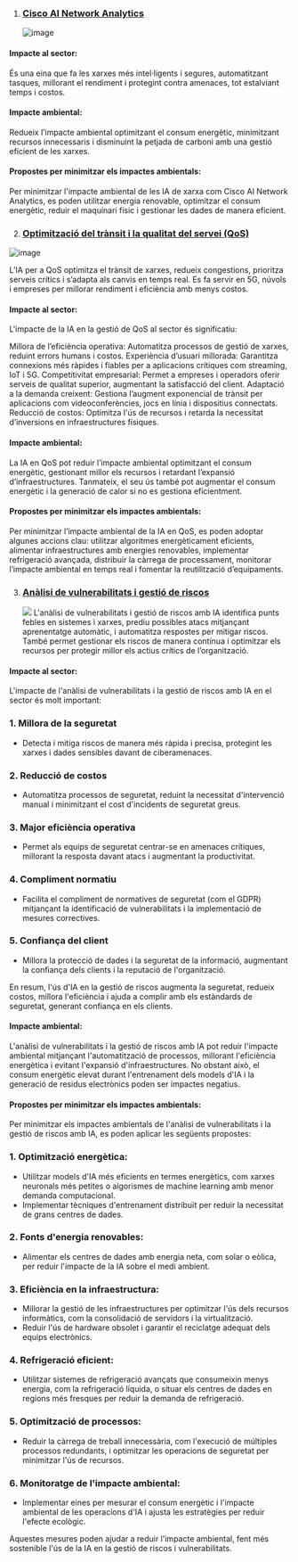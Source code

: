 
1. ### [Cisco AI Network Analytics](https://www.cisco.com/c/en/us/td/docs/cloud-systems-management/network-automation-and-management/dna-center-assurance/2-3-5/b_cisco_dna_assurance_2_3_5_ug/b_cisco_dna_assurance_2_3_3_ug_chapter_010.html)

   ![image](https://github.com/user-attachments/assets/88ab62f5-b786-496a-9ef9-7eeff5411948)

    
#### Impacte al sector:
És una eina que fa les xarxes més intel·ligents i segures, automatitzant tasques, millorant el rendiment i protegint contra amenaces, tot estalviant temps i costos.

#### Impacte ambiental:
Redueix l’impacte ambiental optimitzant el consum energètic, minimitzant recursos innecessaris i disminuint la petjada de carboni amb una gestió eficient de les xarxes.

#### Propostes per minimitzar els impactes ambientals:
Per minimitzar l'impacte ambiental de les IA de xarxa com Cisco AI Network Analytics, es poden utilitzar energia renovable, optimitzar el consum energètic, reduir el maquinari físic i gestionar les dades de manera eficient.

2. ### [Optimització del trànsit i la qualitat del servei (QoS)](https://www.tokioschool.com/noticias/qos/)
  ![image](https://www.abast.es/wp-content/uploads/2019/07/logo_ABAST_q1.png)
   
  L’IA per a QoS optimitza el trànsit de xarxes, redueix congestions, prioritza serveis crítics i s’adapta als canvis en temps real. Es fa servir en 5G, núvols i empreses per millorar rendiment i eficiència amb menys costos.
    
#### Impacte al sector:
L'impacte de la IA en la gestió de QoS al sector és significatiu:

Millora de l’eficiència operativa: Automatitza processos de gestió de xarxes, reduint errors humans i costos.
Experiència d’usuari millorada: Garantitza connexions més ràpides i fiables per a aplicacions crítiques com streaming, IoT i 5G.
Competitivitat empresarial: Permet a empreses i operadors oferir serveis de qualitat superior, augmentant la satisfacció del client.
Adaptació a la demanda creixent: Gestiona l’augment exponencial de trànsit per aplicacions com videoconferències, jocs en línia i dispositius connectats.
Reducció de costos: Optimitza l'ús de recursos i retarda la necessitat d’inversions en infraestructures físiques.

#### Impacte ambiental:

La IA en QoS pot reduir l’impacte ambiental optimitzant el consum energètic, gestionant millor els recursos i retardant l’expansió d’infraestructures. Tanmateix, el seu ús també pot augmentar el consum energètic i la generació de calor si no es gestiona eficientment.

#### Propostes per minimitzar els impactes ambientals:
Per minimitzar l’impacte ambiental de la IA en QoS, es poden adoptar algunes accions clau: utilitzar algoritmes energèticament eficients, alimentar infraestructures amb energies renovables, implementar refrigeració avançada, distribuir la càrrega de processament, monitorar l’impacte ambiental en temps real i fomentar la reutilització d’equipaments.

3. ### [Anàlisi de vulnerabilitats i gestió de riscos](https://www.unite.ai/ca/conducting-vulnerability-assessments-with-ai/)
   ![](https://images.crunchbase.com/image/upload/c_pad,h_256,w_256,f_auto,q_auto:eco,dpr_1/gawtmnewzhktxzghxde9)
   L'anàlisi de vulnerabilitats i gestió de riscos amb IA identifica punts febles en sistemes i xarxes, prediu possibles atacs mitjançant aprenentatge automàtic, i automatitza respostes per mitigar riscos. També permet gestionar els riscos de manera contínua i optimitzar els recursos per protegir millor els actius crítics de l’organització.

#### Impacte al sector:
L'impacte de l'anàlisi de vulnerabilitats i la gestió de riscos amb IA en el sector és molt important:

### **1. Millora de la seguretat**
- Detecta i mitiga riscos de manera més ràpida i precisa, protegint les xarxes i dades sensibles davant de ciberamenaces.
  
### **2. Reducció de costos**
- Automatitza processos de seguretat, reduint la necessitat d'intervenció manual i minimitzant el cost d'incidents de seguretat greus.
  
### **3. Major eficiència operativa**
- Permet als equips de seguretat centrar-se en amenaces crítiques, millorant la resposta davant atacs i augmentant la productivitat.
  
### **4. Compliment normatiu**
- Facilita el compliment de normatives de seguretat (com el GDPR) mitjançant la identificació de vulnerabilitats i la implementació de mesures correctives.
  
### **5. Confiança del client**
- Millora la protecció de dades i la seguretat de la informació, augmentant la confiança dels clients i la reputació de l'organització.

En resum, l'ús d'IA en la gestió de riscos augmenta la seguretat, redueix costos, millora l'eficiència i ajuda a complir amb els estàndards de seguretat, generant confiança en els clients.
#### Impacte ambiental:
L'anàlisi de vulnerabilitats i la gestió de riscos amb IA pot reduir l'impacte ambiental mitjançant l'automatització de processos, millorant l'eficiència energètica i evitant l'expansió d'infraestructures. No obstant això, el consum energètic elevat durant l'entrenament dels models d'IA i la generació de residus electrònics poden ser impactes negatius.

#### Propostes per minimitzar els impactes ambientals:
Per minimitzar els impactes ambientals de l'anàlisi de vulnerabilitats i la gestió de riscos amb IA, es poden aplicar les següents propostes:

### **1. Optimització energètica:**
   - Utilitzar models d'IA més eficients en termes energètics, com xarxes neuronals més petites o algorismes de machine learning amb menor demanda computacional.
   - Implementar tècniques d'entrenament distribuït per reduir la necessitat de grans centres de dades.

### **2. Fonts d'energia renovables:**
   - Alimentar els centres de dades amb energia neta, com solar o eòlica, per reduir l'impacte de la IA sobre el medi ambient.

### **3. Eficiència en la infraestructura:**
   - Millorar la gestió de les infraestructures per optimitzar l'ús dels recursos informàtics, com la consolidació de servidors i la virtualització.
   - Reduir l'ús de hardware obsolet i garantir el reciclatge adequat dels equips electrònics.

### **4. Refrigeració eficient:**
   - Utilitzar sistemes de refrigeració avançats que consumeixin menys energia, com la refrigeració líquida, o situar els centres de dades en regions més fresques per reduir la demanda de refrigeració.

### **5. Optimització de processos:**
   - Reduir la càrrega de treball innecessària, com l'execució de múltiples processos redundants, i optimitzar les operacions de seguretat per minimitzar l'ús de recursos.

### **6. Monitoratge de l'impacte ambiental:**
   - Implementar eines per mesurar el consum energètic i l'impacte ambiental de les operacions d'IA i ajusta les estratègies per reduir l'efecte ecològic.

Aquestes mesures poden ajudar a reduir l'impacte ambiental, fent més sostenible l'ús de la IA en la gestió de riscos i vulnerabilitats.
